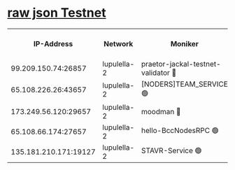[raw json Testnet](https://rpc-check.jaclalt.stavr.tech/jaclalt/rpc-jaclalt-result.json)
=

<table><tr><th>IP-Address</th><th>Network</th><th>Moniker</th><th>Latest Block Height</th><th>Earliest Block Height</th><th>Catching Up</th><th>Tx Index</th><th>Voting Power</th><th>Scan Time</th></tr><tr><td>99.209.150.74:26857</td><td>lupulella-2</td><td>praetor-jackal-testnet-validator 🔴</td><td>6431895</td><td>6247155</td><td>False</td><td>on</td><td>91</td><td>2024-01-30T06:49:30.038983092UTC</td></tr><tr><td>65.108.226.26:43657</td><td>lupulella-2</td><td>[NODERS]TEAM_SERVICE 🟢</td><td>6431897</td><td>6282001</td><td>False</td><td>on</td><td>0</td><td>2024-01-30T06:49:37.349467287UTC</td></tr><tr><td>173.249.56.120:29657</td><td>lupulella-2</td><td>moodman 🔴</td><td>6431896</td><td>6331896</td><td>False</td><td>off</td><td>940134</td><td>2024-01-30T06:49:37.034591453UTC</td></tr><tr><td>65.108.66.174:27657</td><td>lupulella-2</td><td>hello-BccNodesRPC 🟢</td><td>6431896</td><td>6394001</td><td>False</td><td>on</td><td>0</td><td>2024-01-30T06:49:34.611521709UTC</td></tr><tr><td>135.181.210.171:19127</td><td>lupulella-2</td><td>STAVR-Service 🟢</td><td>6431895</td><td>6430001</td><td>False</td><td>on</td><td>0</td><td>2024-01-30T06:49:29.276461596UTC</td></tr></table>
